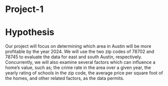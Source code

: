 # Project-1

# Hypothesis

Our project will focus on determining which area in Austin will be more profitable by the year 2024. We will use the two zip codes of 78702 and 78745 to evaluate the data for east and south Austin, respectively. Concurrently, we will also examine several factors which can influence a home’s value, such as; the crime rate in the area over a given year, the yearly rating of schools in the zip code, the average price per square foot of the homes, and other related factors, as the data permits.

##